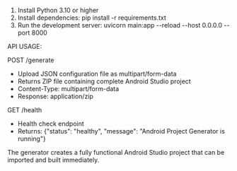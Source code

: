 1. Install Python 3.10 or higher
2. Install dependencies:
   pip install -r requirements.txt
3. Run the development server:
   uvicorn main:app --reload --host 0.0.0.0 --port 8000

API USAGE:

POST /generate
- Upload JSON configuration file as multipart/form-data
- Returns ZIP file containing complete Android Studio project
- Content-Type: multipart/form-data
- Response: application/zip

GET /health
- Health check endpoint
- Returns: {"status": "healthy", "message": "Android Project Generator is running"}

The generator creates a fully functional Android Studio project that can be imported and built immediately.
